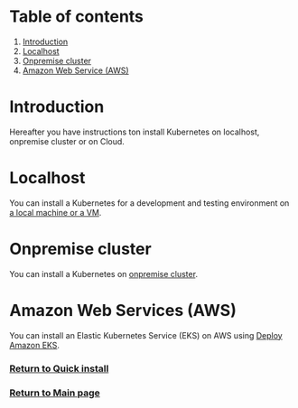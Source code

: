 # Table of contents

1. [Introduction](#introduction)
2. [Localhost](#localhost)
3. [Onpremise cluster](#onpremise-cluster)
4. [Amazon Web Service (AWS)](#amazon-web-services-aws)

# Introduction

Hereafter you have instructions ton install Kubernetes on localhost, onpremise cluster or on Cloud.

# Localhost

You can install a Kubernetes for a development and testing environment
on [a local machine or a VM](onpremise/localhost/README.md).

# Onpremise cluster

You can install a Kubernetes on [onpremise cluster](onpremise/cluster/README.md).

# Amazon Web Services (AWS)

You can install an Elastic Kubernetes Service (EKS) on AWS using [Deploy Amazon EKS](aws/README.md).

### [Return to Quick install](../quick-deploy/localhost/README.md)
### [Return to Main page](../README.md)